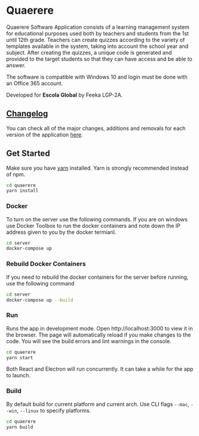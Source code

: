 # Quaerere
Quaerere Software Application consists of a learning management system for educational purposes used both by teachers and students from the 1st until 12th grade. Teachers can create quizzes according to the variety of templates available in the system, taking into account the school year and subject. After creating the quizzes, a unique code is generated and provided to the target students so that they can have access and be able to answer.

The software is compatible with Windows 10 and login must be done with an Office 365 account.

Developed for **Escola Global** by Feeka LGP-2A.

## [Changelog](changelog.md)
You can check all of the major changes, additions and removals for each version of the application [here](CHANGELOG.md).

## Get Started
Make sure you have [yarn](https://yarnpkg.com/en/) installed. Yarn is strongly recommended instead of npm. 
```bash
cd quaerere
yarn install
```

### Docker
To turn on the server use the following commands. If you are on windows use Docker Toolbox to run the docker containers and note down the IP address given to you by the docker termianl.
```bash
cd server
docker-compose up
```

### Rebuild Docker Containers
If you need to rebuild the docker containers for the server before running, use the following command
```bash
cd server
docker-compose up --build
```

### Run
Runs the app in development mode. Open http://localhost:3000 to view it in the browser. The page will automatically reload if you make changes to the code. You will see the build errors and lint warnings in the console.
```bash
cd quaerere
yarn start
```
Both React and Electron will run concurrently. It can take a while for the app to launch.

### Build
By default build for current platform and current arch. Use CLI flags ```--mac```, ```--win```, ```--linux``` to specify platforms.
```bash
cd quaerere
yarn build
```